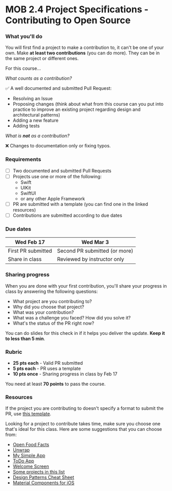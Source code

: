 # MOB 2.4 Project Specifications - Contributing to Open Source

### What you'll do

You will first find a project to make a contribution to, it can't be one of your own. Make **at least two contributions** (you can do more). They can be in the same project or different ones.

For this course...

*What counts as a contribution?*

✅ A well documented and submitted Pull Request:

- Resolving an Issue
- Proposing changes (think about what from this course can you put into practice to improve an existing project regarding design and architectural patterns)
- Adding a new feature
- Adding tests

*What is **not** as a contribution?*

❌ Changes to documentation only or fixing typos.

### Requirements

- [ ] Two documented and submitted Pull Requests
- [ ] Projects use one or more of the following:
  - Swift
  - UIKit
  - SwiftUI
  - or any other Apple Framework
- [ ] PR are submitted with a template (you can find one in the linked resources)
- [ ] Contributions are submitted according to due dates

### Due dates

Wed Feb 17         | Wed Mar 3
------------       |  -------------
First PR submitted | Second PR submitted (or more)
Share in class     | Reviewed by instructor only

### Sharing progress

When you are done with your first contribution, you'll share your progress in class by answering the following questions:

- What project are you contributing to?
- Why did you choose that project?
- What was your contribution?
- What was a challenge you faced? How did you solve it?
- What's the status of the PR right now?

You can do slides for this check in if it helps you deliver the update. **Keep it to less than 5 min**.

### Rubric

- **25 pts each** - Valid PR submitted
- **5 pts each**  - PR uses a template
- **10 pts once** - Sharing progress in class by Feb 17

You need at least **70 points** to pass the course.

### Resources

If the project you are contributing to doesn't specify a format to submit the PR, use [this template](Assignments/OSProject/PRTemplate.md).

Looking for a project to contribute takes time, make sure you choose one that's ideal for this class. Here are some suggestions that you can choose from:

- [Open Food Facts](https://github.com/openfoodfacts/openfoodfacts-ios)
- [Unwrap](https://github.com/twostraws/Unwrap)
- [My Simple App](https://github.com/LinnierGames/My-Simple-App)
- [ToDo App](https://github.com/IEEE-VIT/ToDo-iOS)
- [Welcome Screen](https://github.com/WilsonGramer/AppleWelcomeScreen)
- [Some projects in this list](https://github.com/jogendra/example-ios-apps)
- [Design Patterns Cheat Sheet](https://github.com/ochococo/Design-Patterns-In-Swift)
- [Material Components for iOS](https://github.com/material-components/material-components-ios/tree/develop/contributing)
